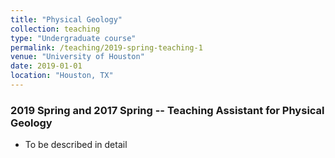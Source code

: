 ```yaml
---
title: "Physical Geology"
collection: teaching
type: "Undergraduate course"
permalink: /teaching/2019-spring-teaching-1
venue: "University of Houston"
date: 2019-01-01
location: "Houston, TX"
---
```


### 2019 Spring and 2017 Spring -- Teaching Assistant for Physical Geology

* To be described in detail